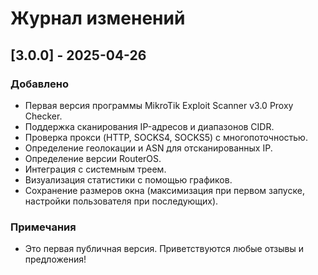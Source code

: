 # Журнал изменений

## [3.0.0] - 2025-04-26

### Добавлено
- Первая версия программы MikroTik Exploit Scanner v3.0 Proxy Checker.
- Поддержка сканирования IP-адресов и диапазонов CIDR.
- Проверка прокси (HTTP, SOCKS4, SOCKS5) с многопоточностью.
- Определение геолокации и ASN для отсканированных IP.
- Определение версии RouterOS.
- Интеграция с системным треем.
- Визуализация статистики с помощью графиков.
- Сохранение размеров окна (максимизация при первом запуске, настройки пользователя при последующих).

### Примечания
- Это первая публичная версия. Приветствуются любые отзывы и предложения!